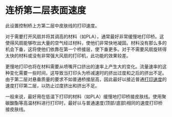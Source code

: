 连桥第二层表面速度
====
此设置控制桥上方第二层中皮肤线的打印速度。

对于需要打开风扇并将其调高的材料（如PLA），通常最好非常缓慢地打印桥。这使得风扇能够吹出大量的空气经过材料，使他们非常快地凝固。材料没有那么多的机会下垂，这将使他们依靠在第一个桥接层，使下垂更多。对于不需要风扇旋转得太快的材料或没有非常强大风扇的打印机，此功能的效果较差。

更慢地打印也将在材料需要从喷嘴开口挤出的速率上产生大的变化。流量速率的这种变化需要一些时间，这导致当打印头为桥减速时的挤出过度和之后的挤出不足。由于第二层对悬垂质量的要求不如普通桥接层高，因此最好以接近普通[打印速度](../speed/speed_topbottom.md)的速度打印第二层，以防止过度挤出和挤出不足。

一般来说，最好用在低温下打印的材料（如PLA）缓慢地打印桥接皮肤线。使用聚碳酸酯等高温材料进行打印时，最好以与普通速度(顶部/底部)相同的速度打印桥接皮肤线。
